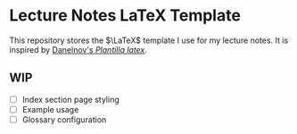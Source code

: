 # Lecture Notes LaTeX Template

This repository stores the $\LaTeX$ template I use for my lecture notes. It is 
inspired by [Danelnov's _Plantilla latex_](https://github.com/Danelnov/Plantilla-latex).

## WIP

- [ ] Index section page styling
- [ ] Example usage
- [ ] Glossary configuration 